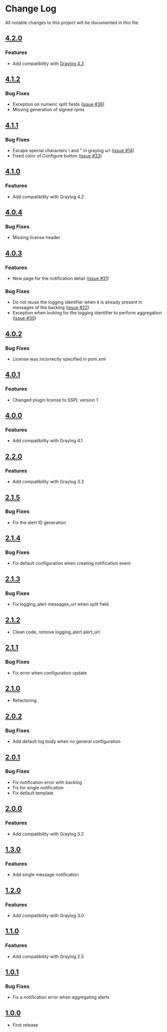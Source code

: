 # Change Log

All notable changes to this project will be documented in this file.

## [4.2.0](https://github.com/airbus-cyber/graylog-plugin-logging-alert/compare/4.1.2...4.2.0)
### Features
* Add compatibility with [Graylog 4.3](https://www.graylog.org/post/announcing-graylog-v4-3-graylog-operations-graylog-security)

## [4.1.2](https://github.com/airbus-cyber/graylog-plugin-logging-alert/compare/4.1.1...4.1.2)
### Bug Fixes
* Exception on numeric split fields ([issue #38](https://github.com/airbus-cyber/graylog-plugin-logging-alert/issues/38))
* Missing generation of signed rpms

## [4.1.1](https://github.com/airbus-cyber/graylog-plugin-logging-alert/compare/4.1.0...4.1.1)
### Bug Fixes
* Escape special characters \ and " in graylog url ([issue #14](https://github.com/airbus-cyber/graylog-plugin-logging-alert/issues/14))
* Fixed color of Configure button ([issue #33](https://github.com/airbus-cyber/graylog-plugin-logging-alert/issues/33))

## [4.1.0](https://github.com/airbus-cyber/graylog-plugin-logging-alert/compare/4.0.4...4.1.0)
### Features
* Add compatibility with Graylog 4.2

## [4.0.4](https://github.com/airbus-cyber/graylog-plugin-logging-alert/compare/4.0.3...4.0.4)
### Bug Fixes
* Missing license header

## [4.0.3](https://github.com/airbus-cyber/graylog-plugin-logging-alert/compare/4.0.2...4.0.3)
### Features
* New page for the notification detail ([issue #31](https://github.com/airbus-cyber/graylog-plugin-logging-alert/issues/31))
### Bug Fixes
* Do not reuse the logging identifier when it is already present in messages of the backlog ([issue #22](https://github.com/airbus-cyber/graylog-plugin-logging-alert/issues/22))
* Exception when looking for the logging identifier to perform aggregation ([issue #30](https://github.com/airbus-cyber/graylog-plugin-logging-alert/issues/30))

## [4.0.2](https://github.com/airbus-cyber/graylog-plugin-logging-alert/compare/4.0.1...4.0.2)
### Bug Fixes
* License was incorrectly specified in pom.xml

## [4.0.1](https://github.com/airbus-cyber/graylog-plugin-logging-alert/compare/4.0.0...4.0.1)
### Features
* Changed plugin license to SSPL version 1

## [4.0.0](https://github.com/airbus-cyber/graylog-plugin-logging-alert/compare/2.2.0...4.0.0)
### Features
* Add compatibility with Graylog 4.1

## [2.2.0](https://github.com/airbus-cyber/graylog-plugin-logging-alert/compare/2.1.5...2.2.0)
### Features
* Add compatibility with Graylog 3.3

## [2.1.5](https://github.com/airbus-cyber/graylog-plugin-logging-alert/compare/2.1.4...2.1.5)
### Bug Fixes
* Fix the alert ID generation

## [2.1.4](https://github.com/airbus-cyber/graylog-plugin-logging-alert/compare/2.1.3...2.1.4)
### Bug Fixes
* Fix default configuration when creating notification event

## [2.1.3](https://github.com/airbus-cyber/graylog-plugin-logging-alert/compare/2.1.2...2.1.3)
### Bug Fixes
* Fix logging_alert messages_url when split field

## [2.1.2](https://github.com/airbus-cyber/graylog-plugin-logging-alert/compare/2.1.1...2.1.2)
* Clean code, remove logging_alert.alert_url

## [2.1.1](https://github.com/airbus-cyber/graylog-plugin-logging-alert/compare/2.1.0...2.1.1)
### Bug Fixes
* Fix error when configuration update  

## [2.1.0](https://github.com/airbus-cyber/graylog-plugin-logging-alert/compare/2.0.2...2.1.0)
* Refactoring

## [2.0.2](https://github.com/airbus-cyber/graylog-plugin-logging-alert/compare/2.0.1...2.0.2)
### Bug Fixes
* Add default log body when no general configuration

## [2.0.1](https://github.com/airbus-cyber/graylog-plugin-logging-alert/compare/2.0.0...2.0.1)
### Bug Fixes
* Fix notification error with backlog 
* Fix for single notification
* Fix default template

## [2.0.0](https://github.com/airbus-cyber/graylog-plugin-logging-alert/compare/1.3.0...2.0.0)
### Features
* Add compatibility with Graylog 3.2

## [1.3.0](https://github.com/airbus-cyber/graylog-plugin-logging-alert/compare/1.2.0...1.3.0)
### Features
* Add single message notification

## [1.2.0](https://github.com/airbus-cyber/graylog-plugin-logging-alert/compare/1.1.0...1.2.0)
### Features
* Add compatibility with Graylog 3.0

## [1.1.0](https://github.com/airbus-cyber/graylog-plugin-logging-alert/compare/1.0.1...1.1.0)
### Features
* Add compatibility with Graylog 2.5

## [1.0.1](https://github.com/airbus-cyber/graylog-plugin-logging-alert/compare/1.0.0...1.0.1)
### Bug Fixes
* Fix a notification error when aggregating alerts

## [1.0.0](https://github.com/airbus-cyber/graylog-plugin-logging-alert/tree/1.0.0)
* First release
